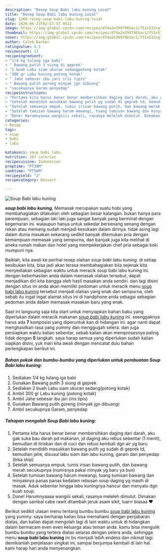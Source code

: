 ```yaml
---
description: "Resep Soup Babi labu kuning Lezat"
title: "Resep Soup Babi labu kuning Lezat"
slug: 1366-resep-soup-babi-labu-kuning-lezat
date: 2020-06-23T02:57:57.951Z
image: https://img-global.cpcdn.com/recipes/d74a2e3997965ac1/751x532cq70/soup-babi-labu-kuning-foto-resep-utama.jpg
thumbnail: https://img-global.cpcdn.com/recipes/d74a2e3997965ac1/751x532cq70/soup-babi-labu-kuning-foto-resep-utama.jpg
cover: https://img-global.cpcdn.com/recipes/d74a2e3997965ac1/751x532cq70/soup-babi-labu-kuning-foto-resep-utama.jpg
author: Caleb Barker
ratingvalue: 4.5
reviewcount: 13
recipeingredient:
- "1/4 kg tulang iga babi"
- " Bawang putih 3 siung di geprek"
- "2 buah Labu siam ukuran sedangpotong kotak"
- "300 gr Labu kuning potong kotak"
- " Jahe sebesar ibu jari iris tipis"
- " Bawang putih goreng minyak jgn dibuang"
- "secukupnya Garam penyedap"
recipeinstructions:
- "Pertama kita harus benar benar membersihkan daging dari darah, aku gak suka bau darah pd makanan, jd daging aku rebus sebentar (1 menit), kemudian di tiriskan dan di cuci dan rebus kembali dgn air yg baru"
- "Setelah mendidih masukkan bawang putih yg sudah di geprek td, kemudian jahe, disusul labu siam dan labu kuning, garam dan penyedap (bisa skip)"
- "Setelah semuanya empuk, tumis irisan bawang putih, dan bawang merah secukupnya (numisnya pakai minyak yg baru ya bun)"
- "Setelah tumisan bawang harum mewangi, tuang tumisan bawang dan minyaknya panas panas kedalam rebusan soup daging yg masih di masak. Aduk sebentar hingga labu kuningnya hancur dan menyatu dgn kuah soup."
- "Done! Harumnyaaaa wangiiii sekali, rasanya meleleh dimulut. Dimakan dengan sambal cabe rawit ditambah jeruk asam sikit, luarrr biasaa ❤️"
categories:
- Resep
tags:
- soup
- babi
- labu

katakunci: soup babi labu 
nutrition: 267 calories
recipecuisine: Indonesian
preptime: "PT38M"
cooktime: "PT56M"
recipeyield: "2"
recipecategory: Dessert

---
```



![Soup Babi labu kuning](https://img-global.cpcdn.com/recipes/d74a2e3997965ac1/751x532cq70/soup-babi-labu-kuning-foto-resep-utama.jpg)

<b><i>soup babi labu kuning</i></b>, Memasak merupakan suatu hobi yang membahagiakan dilakukan oleh sebagian besar kalangan. bukan hanya para perempuan, sebagian laki laki juga sangat banyak yang berminat dengan kegemaran ini. walaupun hanya untuk sekedar bersenang senang dengan rekan atau memang sudah menjadi kesukaan dalam dirinya. tidak asing lagi dalam dunia masakan sekarang sedikit banyak ditemukan pria dengan kemampuan memasak yang sempurna, dan banyak juga kita melihat di aneka rumah makan dan hotel yang mempekerjakan chef pria sebagai koki mumpuni nya.

Baiklah, kita awali ke perihal resep olahan <i>soup babi labu kuning</i>. di setiap kesibukan kita, bisa jadi akan terasa membahagiakan bila sejenak kita menyediakan sebagian waktu untuk meracik soup babi labu kuning ini. dengan keberhasilan anda dalam memasak olahan tersebut, dapat menjadikan diri kita bangga oleh hasil masakan anda sendiri. dan lagi disini dengan situs ini anda akan memiliki pedoman untuk meracik menu <u>soup babi labu kuning</u> tersebut menjadi olahan yang enak dan sempurna, oleh sebab itu ingat ingat alamat situs ini di handphone anda sebagai sebagian pedoman anda dalam memasak masakan baru yang enak.




Saat ini langsung saja kita start untuk menyiapkan bahan baku yang diperlukan dalam meracik makanan <u><i>soup babi labu kuning</i></u> ini. seenggaknya harus ada <b>7</b> komposisi yang diperuntuk kan di hidangan ini. agar nanti dapat menghasilkan rasa yang yummy dan menggugah selera. dan juga persiapkan waktu kalian sebentar, sebab kalian akan memprosesnya paling tidak dengan <b>5</b> langkah. saya harap semua yang diperlukan sudah kalian siapkan disini, yuk mari kita awali dengan mencatat dulu bahan perlengkapan berikut ini.

<!--inarticleads1-->

##### Bahan pokok dan bumbu-bumbu yang diperlukan untuk pembuatan Soup Babi labu kuning:

1. Sediakan 1/4 kg tulang iga babi
1. Gunakan  Bawang putih 3 siung di geprek
1. Sediakan 2 buah Labu siam ukuran sedang(potong kotak)
1. Ambil 300 gr Labu kuning (potong kotak)
1. Ambil  Jahe sebesar ibu jari (iris tipis)
1. Gunakan  Bawang putih goreng (minyak jgn dibuang)
1. Ambil secukupnya Garam, penyedap




<!--inarticleads2-->

##### Tahapan mengolah Soup Babi labu kuning:

1. Pertama kita harus benar benar membersihkan daging dari darah, aku gak suka bau darah pd makanan, jd daging aku rebus sebentar (1 menit), kemudian di tiriskan dan di cuci dan rebus kembali dgn air yg baru
1. Setelah mendidih masukkan bawang putih yg sudah di geprek td, kemudian jahe, disusul labu siam dan labu kuning, garam dan penyedap (bisa skip)
1. Setelah semuanya empuk, tumis irisan bawang putih, dan bawang merah secukupnya (numisnya pakai minyak yg baru ya bun)
1. Setelah tumisan bawang harum mewangi, tuang tumisan bawang dan minyaknya panas panas kedalam rebusan soup daging yg masih di masak. Aduk sebentar hingga labu kuningnya hancur dan menyatu dgn kuah soup.
1. Done! Harumnyaaaa wangiiii sekali, rasanya meleleh dimulut. Dimakan dengan sambal cabe rawit ditambah jeruk asam sikit, luarrr biasaa ❤️




Berikut sedikit ulasan menu tentang bumbu bumbu <u>soup babi labu kuning</u> yang yummy. saya berharap kalian bisa memahami dengan penjabaran diatas, dan kalian dapat mengolah lagi di lain waktu untuk di hidangkan dalam bermacam even even keluarga atau teman anda. kamu bisa mengulik bumbu bumbu yang tertera diatas selaras dengan selera anda, sehingga menu <b>soup babi labu kuning</b> ini bs menjadi lebih endess dan nikmat lagi. demikianlah penjelasan singkat ini, sampai berjumpa kembali di lain hal. kami harap hari anda menyenangkan.
